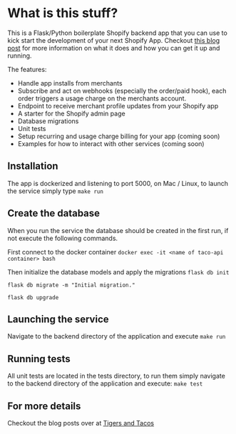 What is this stuff?
===================
This is a Flask/Python boilerplate Shopify backend app that you can use to kick start the development of your next Shopify App. Checkout [this blog post](https://www.tigersandtacos.dev/posts/create-a-shopify-backend-service-in-python-flask/) for more information on what it does and how you can get it up and running.

The features:
- Handle app installs from merchants
- Subscribe and act on webhooks (especially the order/paid hook), each order triggers a usage charge on the merchants account.
- Endpoint to receive merchant profile updates from your Shopify app
- A starter for the Shopify admin page
- Database migrations
- Unit tests
- Setup recurring and usage charge billing for your app (coming soon)
- Examples for how to interact with other services (coming soon)


## Installation
The app is dockerized and listening to port 5000, on Mac / Linux, to launch the service simply type `make run`

## Create the database 
When you run the service the database should be created in the first run, if not execute the following commands.

First connect to the docker container
`docker exec -it <name of taco-api container> bash`

Then initialize the database models and apply the migrations
`flask db init`

`flask db migrate -m "Initial migration."`

`flask db upgrade`

## Launching the service 
Navigate to the backend directory of the application and execute `make run`

## Running tests
All unit tests are located in the tests directory, to run them simply navigate to the backend 
directory of the application and execute: `make test`

## For more details
Checkout the blog posts over at [Tigers and Tacos](https://tigersandtacos.dev)
